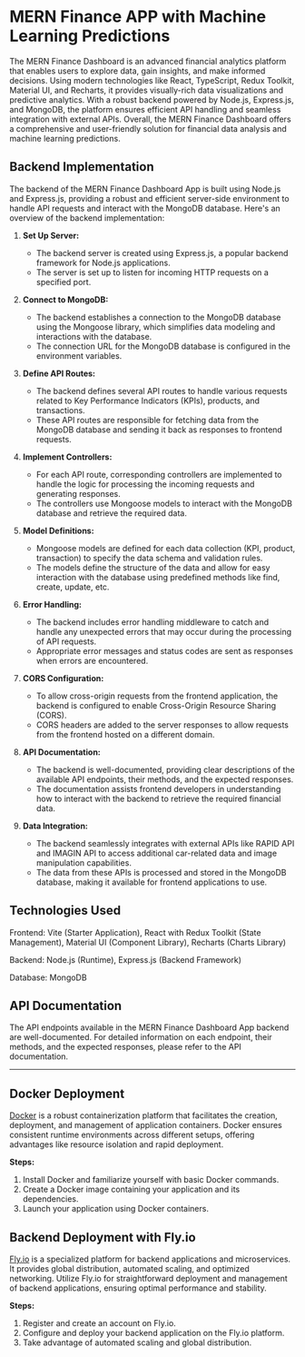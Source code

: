 # MERN Finance APP with Machine Learning Predictions

The MERN Finance Dashboard is an advanced financial analytics platform that enables users to explore data, gain insights, and make informed decisions. Using modern technologies like React, TypeScript, Redux Toolkit, Material UI, and Recharts, it provides visually-rich data visualizations and predictive analytics. With a robust backend powered by Node.js, Express.js, and MongoDB, the platform ensures efficient API handling and seamless integration with external APIs. Overall, the MERN Finance Dashboard offers a comprehensive and user-friendly solution for financial data analysis and machine learning predictions.

## Backend Implementation

The backend of the MERN Finance Dashboard App is built using Node.js and Express.js, providing a robust and efficient server-side environment to handle API requests and interact with the MongoDB database. Here's an overview of the backend implementation:

1. **Set Up Server:**
   - The backend server is created using Express.js, a popular backend framework for Node.js applications.
   - The server is set up to listen for incoming HTTP requests on a specified port.

2. **Connect to MongoDB:**
   - The backend establishes a connection to the MongoDB database using the Mongoose library, which simplifies data modeling and interactions with the database.
   - The connection URL for the MongoDB database is configured in the environment variables.

3. **Define API Routes:**
   - The backend defines several API routes to handle various requests related to Key Performance Indicators (KPIs), products, and transactions.
   - These API routes are responsible for fetching data from the MongoDB database and sending it back as responses to frontend requests.

4. **Implement Controllers:**
   - For each API route, corresponding controllers are implemented to handle the logic for processing the incoming requests and generating responses.
   - The controllers use Mongoose models to interact with the MongoDB database and retrieve the required data.

5. **Model Definitions:**
   - Mongoose models are defined for each data collection (KPI, product, transaction) to specify the data schema and validation rules.
   - The models define the structure of the data and allow for easy interaction with the database using predefined methods like find, create, update, etc.

6. **Error Handling:**
   - The backend includes error handling middleware to catch and handle any unexpected errors that may occur during the processing of API requests.
   - Appropriate error messages and status codes are sent as responses when errors are encountered.

7. **CORS Configuration:**
   - To allow cross-origin requests from the frontend application, the backend is configured to enable Cross-Origin Resource Sharing (CORS).
   - CORS headers are added to the server responses to allow requests from the frontend hosted on a different domain.

8. **API Documentation:**
   - The backend is well-documented, providing clear descriptions of the available API endpoints, their methods, and the expected responses.
   - The documentation assists frontend developers in understanding how to interact with the backend to retrieve the required financial data.

9. **Data Integration:**
   - The backend seamlessly integrates with external APIs like RAPID API and IMAGIN API to access additional car-related data and image manipulation capabilities.
   - The data from these APIs is processed and stored in the MongoDB database, making it available for frontend applications to use.

## Technologies Used

Frontend: Vite (Starter Application), React with Redux Toolkit (State Management), Material UI (Component Library), Recharts (Charts Library)

Backend: Node.js (Runtime), Express.js (Backend Framework)

Database: MongoDB

## API Documentation

The API endpoints available in the MERN Finance Dashboard App backend are well-documented. For detailed information on each endpoint, their methods, and the expected responses, please refer to the API documentation.

---

## Docker Deployment

[Docker](https://www.docker.com/) is a robust containerization platform that facilitates the creation, deployment, and management of application containers. Docker ensures consistent runtime environments across different setups, offering advantages like resource isolation and rapid deployment.

**Steps:**
1. Install Docker and familiarize yourself with basic Docker commands.
2. Create a Docker image containing your application and its dependencies.
3. Launch your application using Docker containers.

## Backend Deployment with Fly.io

[Fly.io](https://fly.io/) is a specialized platform for backend applications and microservices. It provides global distribution, automated scaling, and optimized networking. Utilize Fly.io for straightforward deployment and management of backend applications, ensuring optimal performance and stability.

**Steps:**
1. Register and create an account on Fly.io.
2. Configure and deploy your backend application on the Fly.io platform.
3. Take advantage of automated scaling and global distribution.